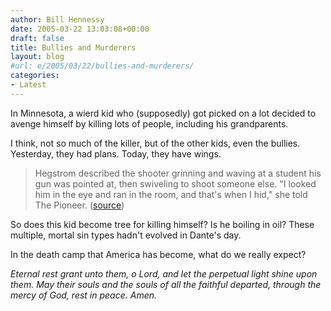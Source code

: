 ```yaml
---
author: Bill Hennessy
date: 2005-03-22 13:03:08+00:00
draft: false
title: Bullies and Murderers
layout: blog
#url: e/2005/03/22/bullies-and-murderers/
categories:
- Latest
---
```


In Minnesota, a wierd kid who (supposedly) got picked on a lot decided to avenge himself by killing lots of people, including his grandparents.

I think, not so much of the killer, but of the other kids, even the bullies.  Yesterday, they had plans.  Today, they have wings.



> Hegstrom described the shooter grinning and waving at a student his gun was pointed at, then swiveling to shoot someone else. "I looked him in the eye and ran in the room, and that's when I hid," she told The Pioneer. ([source](https://www.foxnews.com/story/0,2933,151085,00.html))



So does this kid become  tree for killing himself?  Is he boiling in oil?  These multiple, mortal sin types hadn't evolved in Dante's day.

In the death camp that America has become, what do we really expect?

_Eternal rest grant unto them, o Lord, and let the perpetual light shine upon them.  May their souls and the souls of all the faithful departed, through the mercy of God, rest in peace.  Amen._


